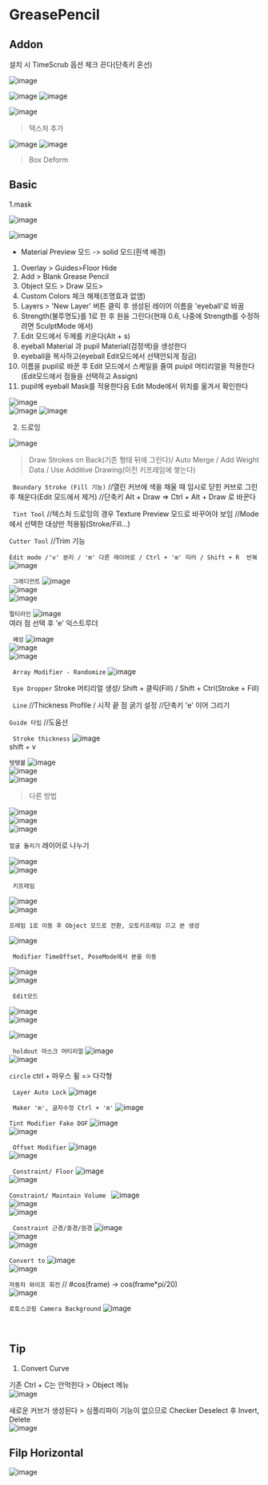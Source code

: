 GreasePencil
==============

Addon
---------
설치 시 TimeScrub 옵션 체크 끈다(단축키 혼선)

![image](https://user-images.githubusercontent.com/30430227/128438995-0aba4100-e048-46a2-bcb2-6d5538b24348.png)

![image](https://user-images.githubusercontent.com/30430227/128439042-0d05f240-8e8f-47f6-b9ad-32ac11863f3b.png)
![image](https://user-images.githubusercontent.com/30430227/128439085-2c7f4e2a-69b5-403a-a22a-dd15307b8a16.png)

![image](https://user-images.githubusercontent.com/30430227/128439128-fb200d56-8c08-4f33-a6cf-cb74233bf55a.png)

> 텍스처 추가

![image](https://user-images.githubusercontent.com/30430227/128440446-b1a2b140-ef9f-419d-890b-f63faffafc9c.png)
![image](https://user-images.githubusercontent.com/30430227/128440669-6a914d2f-f53f-47be-9986-5f29b6fd8bf8.png)

>Box Deform
>


Basic
---------
1.mask

![image](https://user-images.githubusercontent.com/30430227/125914029-d139b2b2-b98a-4c4b-891c-2dd90f1a22f7.png)

![image](https://user-images.githubusercontent.com/30430227/125914155-9c388baf-e7ab-4019-a17d-cbe39ace3b78.png)

* Material Preview 모드 -> solid 모드(흰색 배경)
1. Overlay > Guides>Floor Hide
2. Add > Blank Grease Pencil
3. Object 모드 > Draw 모드>
4. Custom Colors 체크 해제(조명효과 없앰)
5. Layers > 'New Layer' 버튼 클릭 후 생성된 레이어 이름을 'eyeball'로 바꿈
6. Strength(불투명도)를 1로 한 후 원을 그린다(현재 0.6, 나중에 Strength를 수정하려면 SculptMode 에서)
7. Edit 모드에서 두께를 키운다(Alt + s)
8. eyeball Material 과 pupil Material(검정색)을 생성한다
9. eyeball을 복사하고(eyeball Edit모드에서 선택안되게 잠금)
10. 이름을 pupil로 바꾼 후 Edit 모드에서 스케일을 줄여 puipil 머티리얼을 적용한다(Edit모드에서 점들을 선택하고 Assign)
11. pupil에 eyeball Mask를 적용한다음 Edit Mode에서 위치를 옮겨서 확인한다

![image](https://user-images.githubusercontent.com/30430227/130421431-d41cb8e3-1630-49ea-90ca-116ce4645e1c.png)  
![image](https://user-images.githubusercontent.com/30430227/130421363-b4881656-509a-4f42-873c-42dc0e0b4a0e.png)
![image](https://user-images.githubusercontent.com/30430227/130421516-01677614-22ba-44c5-8126-0cdf6ec44ebf.png)

2. 드로잉

![image](https://user-images.githubusercontent.com/30430227/127612134-5d9e5ae5-ceb2-4a8d-bc10-b4c2a0173505.png)

> Draw Strokes on Back(기존 형태 뒤에 그린다)/ Auto Merge / Add Weight Data / Use Additive Drawing(이전 키프레임에 쌓는다)

` Boundary Stroke (Fill 기능)`
//열린 커브에 색을 채울 때 임시로 닫힌 커브로 그린 후 채운다(Edit 모드에서 제거)
//단축키 Alt + Draw => Ctrl + Alt + Draw 로 바꾼다

` Tint Tool`
//텍스처 드로잉의 경우 Texture Preview 모드로 바꾸어야 보임
//Mode에서 선택한 대상만 적용됨(Stroke/Fill...)

`Cutter Tool`
//Trim 기능

`Edit mode /'v' 분리 / 'm' 다른 레이어로 / Ctrl + 'm' 미러 / Shift + R  반복`
![image](https://user-images.githubusercontent.com/30430227/127853367-204caaa1-db74-4402-aab0-0155b9727538.png)

` 그래디언트`
![image](https://user-images.githubusercontent.com/30430227/127854060-fcc1546e-11b8-400b-9982-99b2cb5a2db7.png)  
![image](https://user-images.githubusercontent.com/30430227/127854407-3b6ed166-db61-463e-92bf-6c907d70ee04.png)  
![image](https://user-images.githubusercontent.com/30430227/127854016-c080d82f-82b3-4b2e-8deb-41c033ba337d.png)

`멀티라인`
![image](https://user-images.githubusercontent.com/30430227/127855234-b28945bb-fd59-4554-bd6c-6b3ddf347e34.png)  
 여러 점 선택 후 'e' 익스트루더

` 혜성`
![image](https://user-images.githubusercontent.com/30430227/127855867-e85db7fd-234e-46dd-9179-1108f7505f43.png)  
![image](https://user-images.githubusercontent.com/30430227/127855836-9fd2a449-b015-426c-93d9-46f89971987e.png)  
![image](https://user-images.githubusercontent.com/30430227/127855965-d87e7373-e81f-45b0-ae58-3662f7c14774.png)

` Array Modifier - Randomize`
![image](https://user-images.githubusercontent.com/30430227/127859264-99cfb70d-6b88-493d-abdf-1acd4f2d7bc6.png)

` Eye Dropper`
 Stroke 머티리얼 생성/ Shift + 클릭(Fill) / Shift + Ctrl(Stroke + Fill)

` Line`
//Thickness Profile / 시작 끝 점 굵기 설정
//단축키 'e' 이어 그리기

`Guide 타입`
//도움선

` Stroke thickness`
![image](https://user-images.githubusercontent.com/30430227/127641853-690963b6-70a2-4f9d-9c22-1bbf405ec0c2.png)  
 shift + v

`텡탱볼`
![image](https://user-images.githubusercontent.com/30430227/127644242-9e2f87dc-c0da-4edc-8b13-90faa600cf04.png)  
![image](https://user-images.githubusercontent.com/30430227/127643978-bdc518ea-eea6-4ffe-83b1-b1a9b617308c.png)  
![image](https://user-images.githubusercontent.com/30430227/127644049-27a7d98d-a9ea-469c-8681-6c56aac6a0fc.png)

> 다른 방법

![image](https://user-images.githubusercontent.com/30430227/127646421-d39f95e2-f5f0-461f-91e4-2cbcb3c8978c.png)  
![image](https://user-images.githubusercontent.com/30430227/127646734-e5e373e4-5728-4937-a127-431c81b9e0e7.png)  
![image](https://user-images.githubusercontent.com/30430227/127646535-fe6a4326-53b1-4932-af64-d01fd3a14b6f.png)

`얼굴 돌리기`
레이어로 나누기
 
![image](https://user-images.githubusercontent.com/30430227/127789476-8302c628-7dd7-4041-978c-6feee3fb17b9.png)  
![image](https://user-images.githubusercontent.com/30430227/127789483-a062a9ca-0be1-433a-b4a6-0ca815bc9824.png)

` 키프레임`

![image](https://user-images.githubusercontent.com/30430227/127789513-efd74afd-32da-4e58-94ad-93313ef4e946.png)  
![image](https://user-images.githubusercontent.com/30430227/127789520-7fc885ef-d278-47b5-b762-cc8db9db6c33.png)

`프레임 1로 이동 후 Object 모드로 전환, 오토키프레임 끄고 본 생성`

![image](https://user-images.githubusercontent.com/30430227/127789549-d598e8fc-87f6-4534-8956-4aecc980072e.png)  

` Modifier TimeOffset, PoseMode에서 본을 이동`

![image](https://user-images.githubusercontent.com/30430227/127789596-330892db-6f3e-4a65-9811-feb148f241bd.png)  
![image](https://user-images.githubusercontent.com/30430227/127789756-65dfd9ea-17c3-477f-9f3e-6f2d0e8fa39c.png)

` Edit모드`

![image](https://user-images.githubusercontent.com/30430227/127789823-ea280052-6fb1-4267-a84c-5c191fe203a1.png)  
![image](https://user-images.githubusercontent.com/30430227/127790014-d1ca94a0-51a6-4477-9412-c053650ad767.png)  

![image](https://user-images.githubusercontent.com/30430227/127790236-23715820-09d0-4a0b-824d-3ffba2614955.png)

` holdout 마스크 머티리얼`
![image](https://user-images.githubusercontent.com/30430227/127842987-9ed11e99-0fde-481c-88ea-01d9111db4c7.png)  
![image](https://user-images.githubusercontent.com/30430227/127843019-716da9fa-70f0-436e-80aa-323139651f90.png)

` circle `
ctrl + 마우스 휠 => 다각형

` Layer Auto Lock`
![image](https://user-images.githubusercontent.com/30430227/127851954-c7d58c33-3a58-4f02-8aa8-9fe7941a76a1.png)

` Maker 'm', 글자수정 Ctrl + 'm'`
![image](https://user-images.githubusercontent.com/30430227/127942083-8ba49424-4584-495c-a9e6-79f3db32ff58.png)


`Tint Modifier Fake DOF`
![image](https://user-images.githubusercontent.com/30430227/127942672-64c3c04a-afc4-424b-8faa-4a99a43d6b12.png)  
![image](https://user-images.githubusercontent.com/30430227/127942695-66607307-2f24-483a-8109-18771bc7ade3.png)

` Offset Modifier`
![image](https://user-images.githubusercontent.com/30430227/127942750-506a929c-29c0-4f83-ba51-ccf2fa5d30e0.png)  
![image](https://user-images.githubusercontent.com/30430227/127942735-184b3a48-6075-4bf3-b7da-da14c23489ca.png)


` Constraint/ Floor`
![image](https://user-images.githubusercontent.com/30430227/127953747-834a10d3-f583-4edb-a117-86fc3a3c8c22.png)  
![image](https://user-images.githubusercontent.com/30430227/127953766-e167454c-c877-49ae-9b4d-268be528d371.png)

`Constraint/ Maintain Volume `
![image](https://user-images.githubusercontent.com/30430227/127954124-bcd1f76d-54cd-4c7a-af59-c6030d450c72.png)  
![image](https://user-images.githubusercontent.com/30430227/127954083-e6c5d6b1-9e8a-49d5-b693-73645963d11c.png)  
![image](https://user-images.githubusercontent.com/30430227/127954111-6bc2122f-ecbb-4733-8803-04bb40059691.png)

` Constraint 근경/중경/원경`
![image](https://user-images.githubusercontent.com/30430227/127954824-895c29b3-8d5a-4642-83b2-1f072b71c9b6.png)  
![image](https://user-images.githubusercontent.com/30430227/127954836-688dab93-de20-4c18-aed8-d22abb735d52.png)  
![image](https://user-images.githubusercontent.com/30430227/127954851-a576910d-2c65-4e34-854f-318e3484f481.png)

`Convert to`
![image](https://user-images.githubusercontent.com/30430227/127955179-7eae9741-0ef3-4299-84d4-9c6be9ea042b.png)  
![image](https://user-images.githubusercontent.com/30430227/127955148-fd3f6869-a037-498d-856c-5e4abe275046.png)

`자동차 와이프 회전`
// #cos(frame) -> cos(frame*pi/20)  
![image](https://user-images.githubusercontent.com/30430227/127959774-67560b78-4fc4-4573-8a71-c9375f3e9ed4.png)

`로토스코핑 Camera Background`
![image](https://user-images.githubusercontent.com/30430227/128616610-337c92a5-058e-4b92-9767-03dd986c3530.png)

<br>

Tip
-----
1. Convert Curve

기존 Ctrl + C는 안먹힌다 > Object 메뉴  
![image](https://user-images.githubusercontent.com/30430227/129989694-bbbb5b20-4f56-491a-a5a4-65568dadb014.png)

새로운 커브가 생성된다 > 심플리파이 기능이 없으므로 Checker Deselect 후 Invert, Delete  
![image](https://user-images.githubusercontent.com/30430227/129989804-0235ef7f-f6d6-4a29-ab8a-abf253d13058.png)

Filp Horizontal
--------------------
![image](https://user-images.githubusercontent.com/30430227/130606647-1165434a-328b-459e-ad27-edae006dfb54.png)



